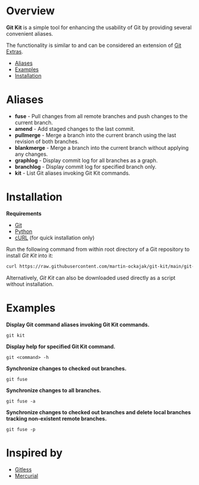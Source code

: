 # Overview

**Git Kit** is a simple tool for enhancing the usability of Git by providing several convenient aliases.

The functionality is similar to and can be considered an extension of [Git Extras](https://github.com/tj/git-extras).

* [Aliases](#aliases)
* [Examples](#examples)
* [Installation](#installation)


# Aliases

* **fuse** - Pull changes from all remote branches and push changes to the current branch.
* **amend** - Add staged changes to the last commit.
* **pullmerge** - Merge a branch into the current branch using the last revision of both branches.
* **blankmerge** - Merge a branch into the current branch without applying any changes.
* **graphlog** - Display commit log for all branches as a graph.
* **branchlog** - Display commit log for specified branch only.
* **kit** - List Git aliases invoking Git Kit commands.


# Installation

**Requirements**

* [Git](https://git-scm.com/)
* [Python](https://www.python.org/)
* [cURL](https://curl.se/) (for quick installation only)

Run the following command from within root directory of a Git repository to install *Git Kit* into it:
```bash
curl https://raw.githubusercontent.com/martin-ockajak/git-kit/main/git-kit | python3 - install .
```

Alternatively, *Git Kit* can also be downloaded used directly as a script without installation.


# Examples

**Display Git command aliases invoking Git Kit commands.**
```
git kit
```

**Display help for specified Git Kit command.**
```
git <command> -h
```

**Synchronize changes to checked out branches.**
```
git fuse
```

**Synchronize changes to all branches.**
```
git fuse -a
```

**Synchronize changes to checked out branches and delete local branches tracking non-existent remote branches.**
```
git fuse -p
```

# Inspired by

* [Gitless](https://gitless.com/)
* [Mercurial](https://www.mercurial-scm.org)

